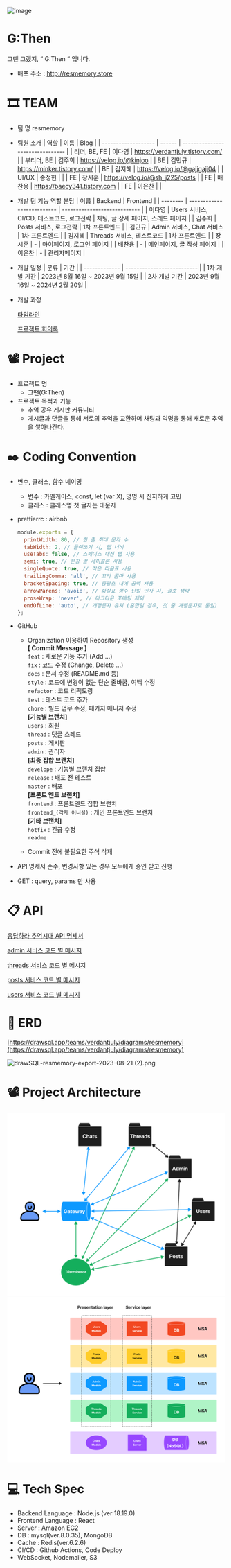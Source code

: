 ![image](https://github.com/resmemory/resmemory/assets/131671804/0d35072f-40c3-4cb7-a929-85a00f8f2e6a)

# G:Then

그땐 그랬지, “ G:Then “ 입니다.

- 배포 주소 : http://resmemory.store

# 🎞️ TEAM

- 팀 명
  resmemory
- 팀원 소개
  | 역할 | 이름 | Blog |
  | ------------------- | ------ | -------------------------------- |
  | 리더, BE, FE | 이다영 | https://verdantjuly.tistory.com/ |
  | 부리더, BE | 김주희 | https://velog.io/@kinjoo |
  | BE | 김민규 | https://minker.tistory.com/ |
  | BE | 김지혜 | https://velog.io/@gajigaji04 |
  | UI/UX | 송정현 | |
  | FE | 장시훈 | https://velog.io/@sh_j225/posts |
  | FE | 배찬용 | https://baecy341.tistory.com |
  | FE | 이은찬 | |
- 개발 팀 기능 역할 분담
  | 이름 | Backend | Frontend |
  | -------- | -------------------------- | ---------------------------- |
  | 이다영 | Users 서비스, CI/CD, 테스트코드, 로그전략 | 채팅, 글 상세 페이지, 스레드 페이지 |
  | 김주희 | Posts 서비스, 로그전략 | 1차 프론트엔드 |
  | 김민규 | Admin 서비스, Chat 서비스 | 1차 프론트엔드 |
  | 김지혜 | Threads 서비스, 테스트코드 | 1차 프론트엔드 |
  | 장시훈 | - | 마이페이지, 로그인 페이지 |
  | 배찬용 | - | 메인페이지, 글 작성 페이지 |
  | 이은찬 | - | 관리자페이지 |

- 개발 일정
  | 분류 | 기간 |
  | ------------- | -------------------------- |
  | 1차 개발 기간 | 2023년 8월 16일 ~ 2023년 9월 15일 |
  | 2차 개발 기간 | 2023년 9월 16일 ~ 2024년 2월 20일 |

- 개발 과정

  [타임라인](https://docs.google.com/spreadsheets/d/1VS6DMNqZnL9hOqyVi8oYATI6MF64jqYQTbuQ6T2LZA0/edit?usp=sharing)

  [프로젝트 회의록](https://www.notion.so/292995ec82cf49a1927783fcb4f10747?pvs=21)

# 📽️ Project

- 프로젝트 명
  - 그땐(G:Then)
- 프로젝트 목적과 기능
  - 추억 공유 게시판 커뮤니티
  - 게시글과 댓글을 통해 서로의 추억을 교환하며 채팅과 익명을 통해 새로운 추억을 쌓아나간다.

# ✒️ Coding Convention

- 변수, 클래스, 함수 네이밍
  - 변수 : 카멜케이스, const, let (var X), 명명 시 진지하게 고민
  - 클래스 : 클래스명 첫 글자는 대문자
- prettierrc : airbnb
  ```jsx
  module.exports = {
    printWidth: 80, // 한 줄 최대 문자 수
    tabWidth: 2, // 들여쓰기 시, 탭 너비
    useTabs: false, // 스페이스 대신 탭 사용
    semi: true, // 문장 끝 세미콜론 사용
    singleQuote: true, // 작은 따옴표 사용
    trailingComma: 'all', // 꼬리 콤마 사용
    bracketSpacing: true, // 중괄호 내에 공백 사용
    arrowParens: 'avoid', // 화살표 함수 단일 인자 시, 괄호 생략
    proseWrap: 'never', // 마크다운 포매팅 제외
    endOfLine: 'auto', // 개행문자 유지 (혼합일 경우, 첫 줄 개행문자로 통일)
  };
  ```
- GitHub

  - Organization 이용하여 Repository 생성  
    **[ Commit Message ]**  
    `feat` : 새로운 기능 추가 (Add …)  
    `fix` : 코드 수정 (Change, Delete …)  
    `docs` : 문서 수정 (README.md 등)  
    `style` : 코드에 변경이 없는 단순 줄바꿈, 여백 수정  
    `refactor` : 코드 리팩토링  
    `test` : 테스트 코드 추가  
    `chore` : 빌드 업무 수정, 패키지 매니저 수정  
    **[기능별 브랜치]**  
    `users` : 회원  
    `thread` : 댓글 스레드  
    `posts` : 게시판  
    `admin` : 관리자  
    **[최종 집합 브랜치]**  
    `develope` : 기능별 브랜치 집합  
    `release` : 배포 전 테스트  
    `master` : 배포  
     **[프론트 엔드 브랜치]**  
    `frontend` : 프론트엔드 집합 브랜치  
    `frontend_(각자 이니셜)` : 개인 프론트엔드 브랜치  
     **[기타 브랜치]**  
    `hotfix` : 긴급 수정  
    `readme`

  - Commit 전에 불필요한 주석 삭제

- API 명세서 준수, 변경사항 있는 경우 모두에게 승인 받고 진행
- GET : query, params 만 사용

# 📋 API

[응답하라 추억시대 API 명세서](https://www.notion.so/c01e87e20d754c11a0d8d93740057ab2?pvs=21)

[admin 서비스 코드 별 메시지](https://www.notion.so/b70891e997b645b380b20bb319b4a965?pvs=21)

[threads 서비스 코드 별 메시지](https://www.notion.so/579d2688a1cc48e89d6c0b27a23d7af5?pvs=21)

[posts 서비스 코드 별 메시지](https://www.notion.so/0902402573a04ca9ab7ee5d1cadceed3?pvs=21)

[users 서비스 코드 별 메시지 ](https://www.notion.so/48d24a5b914343dbab06c239c62cbcec?pvs=21)

# 📔 ERD

[https://drawsql.app/teams/verdantjuly/diagrams/resmemory](https://drawsql.app/teams/verdantjuly/diagrams/resmemory)

![drawSQL-resmemory-export-2023-08-21 (2).png](./src/public/assets/image/erd.png)

# 📽️ Project Architecture

![architecture1](./src/public/assets/image/architecture1.png)
![architecture2](./src/public/assets/image/architecture2.png)

# 💻 Tech Spec

- Backend Language : Node.js (ver 18.19.0)
- Frontend Language : React
- Server : Amazon EC2
- DB : mysql(ver.8.0.35), MongoDB
- Cache : Redis(ver.6.2.6)
- CI/CD : Github Actions, Code Deploy
- WebSocket, Nodemailer, S3
